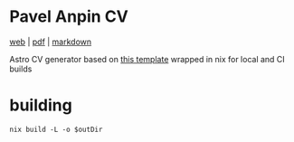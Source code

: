 # Pavel Anpin CV
[web](https://anpin.fyi/) | [pdf](https://anpin.fyi/pavel_anpin_cv.pdf) | [markdown](./src/pages/index.md)

Astro CV generator based on [this template](https://github.com/EmaSuriano/astro-resume/generate) wrapped in nix for local and CI builds 

# building
```console
nix build -L -o $outDir
```



